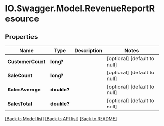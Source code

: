 # IO.Swagger.Model.RevenueReportResource
## Properties

Name | Type | Description | Notes
------------ | ------------- | ------------- | -------------
**CustomerCount** | **long?** |  | [optional] [default to null]
**SaleCount** | **long?** |  | [optional] [default to null]
**SalesAverage** | **double?** |  | [optional] [default to null]
**SalesTotal** | **double?** |  | [optional] [default to null]

[[Back to Model list]](../README.md#documentation-for-models) [[Back to API list]](../README.md#documentation-for-api-endpoints) [[Back to README]](../README.md)

